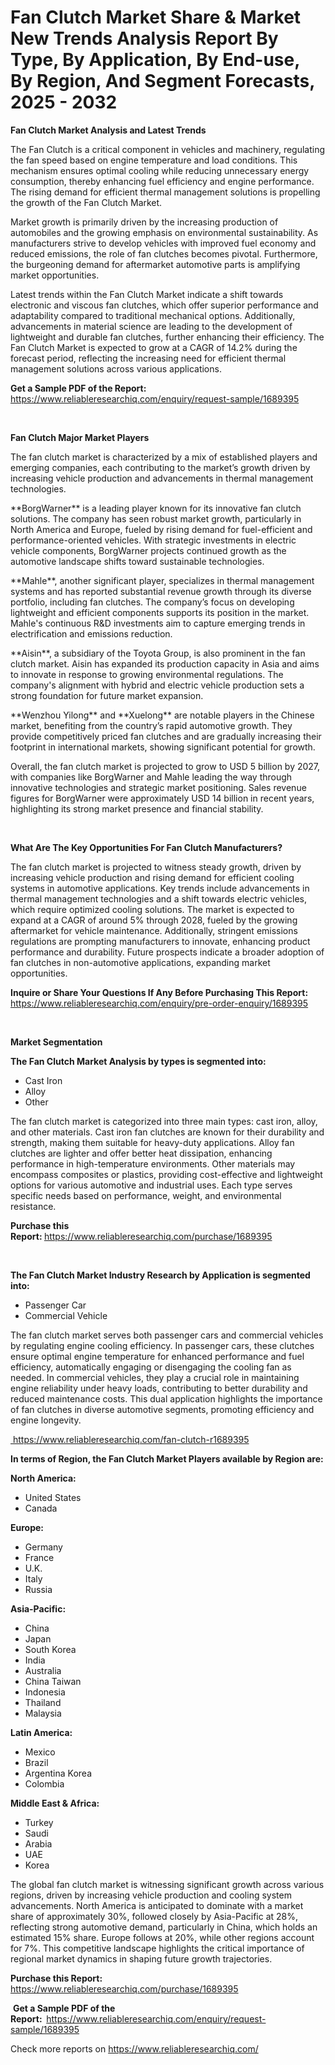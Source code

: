 <p><h1>Fan Clutch Market Share & Market New Trends Analysis Report By Type, By Application, By End-use, By Region, And Segment Forecasts, 2025 - 2032</h1></p><p><strong>Fan Clutch Market Analysis and Latest Trends</strong></p>
<p><p>The Fan Clutch is a critical component in vehicles and machinery, regulating the fan speed based on engine temperature and load conditions. This mechanism ensures optimal cooling while reducing unnecessary energy consumption, thereby enhancing fuel efficiency and engine performance. The rising demand for efficient thermal management solutions is propelling the growth of the Fan Clutch Market.</p><p>Market growth is primarily driven by the increasing production of automobiles and the growing emphasis on environmental sustainability. As manufacturers strive to develop vehicles with improved fuel economy and reduced emissions, the role of fan clutches becomes pivotal. Furthermore, the burgeoning demand for aftermarket automotive parts is amplifying market opportunities.</p><p>Latest trends within the Fan Clutch Market indicate a shift towards electronic and viscous fan clutches, which offer superior performance and adaptability compared to traditional mechanical options. Additionally, advancements in material science are leading to the development of lightweight and durable fan clutches, further enhancing their efficiency. The Fan Clutch Market is expected to grow at a CAGR of 14.2% during the forecast period, reflecting the increasing need for efficient thermal management solutions across various applications.</p></p>
<p><strong>Get a Sample PDF of the Report:&nbsp;</strong> <a href="https://www.reliableresearchiq.com/enquiry/request-sample/1689395?utm_campaign=2117&utm_medium=2&utm_source=Github&utm_content=ia&utm_term=16022025&utm_id=fan-clutch">https://www.reliableresearchiq.com/enquiry/request-sample/1689395</a></p>
<p>&nbsp;</p>
<p><strong>Fan Clutch Major Market Players</strong></p>
<p><p>The fan clutch market is characterized by a mix of established players and emerging companies, each contributing to the market’s growth driven by increasing vehicle production and advancements in thermal management technologies.</p><p>**BorgWarner** is a leading player known for its innovative fan clutch solutions. The company has seen robust market growth, particularly in North America and Europe, fueled by rising demand for fuel-efficient and performance-oriented vehicles. With strategic investments in electric vehicle components, BorgWarner projects continued growth as the automotive landscape shifts toward sustainable technologies.</p><p>**Mahle**, another significant player, specializes in thermal management systems and has reported substantial revenue growth through its diverse portfolio, including fan clutches. The company’s focus on developing lightweight and efficient components supports its position in the market. Mahle's continuous R&D investments aim to capture emerging trends in electrification and emissions reduction.</p><p>**Aisin**, a subsidiary of the Toyota Group, is also prominent in the fan clutch market. Aisin has expanded its production capacity in Asia and aims to innovate in response to growing environmental regulations. The company's alignment with hybrid and electric vehicle production sets a strong foundation for future market expansion.</p><p>**Wenzhou Yilong** and **Xuelong** are notable players in the Chinese market, benefiting from the country’s rapid automotive growth. They provide competitively priced fan clutches and are gradually increasing their footprint in international markets, showing significant potential for growth.</p><p>Overall, the fan clutch market is projected to grow to USD 5 billion by 2027, with companies like BorgWarner and Mahle leading the way through innovative technologies and strategic market positioning. Sales revenue figures for BorgWarner were approximately USD 14 billion in recent years, highlighting its strong market presence and financial stability.</p></p>
<p>&nbsp;</p>
<p><strong>What Are The Key Opportunities For Fan Clutch Manufacturers?</strong></p>
<p><p>The fan clutch market is projected to witness steady growth, driven by increasing vehicle production and rising demand for efficient cooling systems in automotive applications. Key trends include advancements in thermal management technologies and a shift towards electric vehicles, which require optimized cooling solutions. The market is expected to expand at a CAGR of around 5% through 2028, fueled by the growing aftermarket for vehicle maintenance. Additionally, stringent emissions regulations are prompting manufacturers to innovate, enhancing product performance and durability. Future prospects indicate a broader adoption of fan clutches in non-automotive applications, expanding market opportunities.</p></p>
<p><strong>Inquire or Share Your Questions If Any Before Purchasing This Report:</strong> <a href="https://www.reliableresearchiq.com/enquiry/pre-order-enquiry/1689395?utm_campaign=2117&utm_medium=2&utm_source=Github&utm_content=ia&utm_term=16022025&utm_id=fan-clutch">https://www.reliableresearchiq.com/enquiry/pre-order-enquiry/1689395</a></p>
<p>&nbsp;</p>
<p><strong>Market Segmentation</strong></p>
<p><strong>The Fan Clutch Market Analysis by types is segmented into:</strong></p>
<p><ul><li>Cast Iron</li><li>Alloy</li><li>Other</li></ul></p>
<p><p>The fan clutch market is categorized into three main types: cast iron, alloy, and other materials. Cast iron fan clutches are known for their durability and strength, making them suitable for heavy-duty applications. Alloy fan clutches are lighter and offer better heat dissipation, enhancing performance in high-temperature environments. Other materials may encompass composites or plastics, providing cost-effective and lightweight options for various automotive and industrial uses. Each type serves specific needs based on performance, weight, and environmental resistance.</p></p>
<p><strong>Purchase this Report:&nbsp;</strong><a href="https://www.reliableresearchiq.com/purchase/1689395?utm_campaign=2117&utm_medium=2&utm_source=Github&utm_content=ia&utm_term=16022025&utm_id=fan-clutch">https://www.reliableresearchiq.com/purchase/1689395</a></p>
<p>&nbsp;</p>
<p><strong>The Fan Clutch Market Industry Research by Application is segmented into:</strong></p>
<p><ul><li>Passenger Car</li><li>Commercial Vehicle</li></ul></p>
<p><p>The fan clutch market serves both passenger cars and commercial vehicles by regulating engine cooling efficiency. In passenger cars, these clutches ensure optimal engine temperature for enhanced performance and fuel efficiency, automatically engaging or disengaging the cooling fan as needed. In commercial vehicles, they play a crucial role in maintaining engine reliability under heavy loads, contributing to better durability and reduced maintenance costs. This dual application highlights the importance of fan clutches in diverse automotive segments, promoting efficiency and engine longevity.</p></p>
<p><a href="https://www.reliableresearchiq.com/fan-clutch-r1689395?utm_campaign=2117&utm_medium=2&utm_source=Github&utm_content=ia&utm_term=16022025&utm_id=fan-clutch">&nbsp;https://www.reliableresearchiq.com/fan-clutch-r1689395</a></p>
<p><strong>In terms of Region, the Fan Clutch Market Players available by Region are:</strong></p>
<p>
    <p> <strong> North America: </strong>
        <ul>
            <li>United States</li>
            <li>Canada</li>
        </ul>
        </p> 
    <p> <strong> Europe: </strong>
        <ul>
            <li>Germany</li>
            <li>France</li>
            <li>U.K.</li>
            <li>Italy</li>
            <li>Russia</li>
        </ul>
        </p> 
    <p> <strong> Asia-Pacific: </strong>
        <ul>
            <li>China</li>
            <li>Japan</li>
            <li>South Korea</li>
            <li>India</li>
            <li>Australia</li>
            <li>China Taiwan</li>
            <li>Indonesia</li>
            <li>Thailand</li>
            <li>Malaysia</li>
        </ul>
        </p> 
    <p> <strong> Latin America: </strong>
        <ul>
            <li>Mexico</li>
            <li>Brazil</li>
            <li>Argentina Korea</li>
            <li>Colombia</li>
        </ul>
        </p> 
    <p> <strong> Middle East & Africa: </strong>
        <ul>
            <li>Turkey</li>
            <li>Saudi</li>
            <li>Arabia</li>
            <li>UAE</li>
            <li>Korea</li>
        </ul>
    </p>
    </p>
<p><p>The global fan clutch market is witnessing significant growth across various regions, driven by increasing vehicle production and cooling system advancements. North America is anticipated to dominate with a market share of approximately 30%, followed closely by Asia-Pacific at 28%, reflecting strong automotive demand, particularly in China, which holds an estimated 15% share. Europe follows at 20%, while other regions account for 7%. This competitive landscape highlights the critical importance of regional market dynamics in shaping future growth trajectories.</p></p>
<p><strong>Purchase this Report: </strong><a href="https://www.reliableresearchiq.com/purchase/1689395?utm_campaign=2117&utm_medium=2&utm_source=Github&utm_content=ia&utm_term=16022025&utm_id=fan-clutch">https://www.reliableresearchiq.com/purchase/1689395</a></p>
<p>&nbsp;<strong>Get a Sample PDF of the Report:&nbsp;&nbsp;</strong><a href="https://www.reliableresearchiq.com/enquiry/request-sample/1689395?utm_campaign=2117&utm_medium=2&utm_source=Github&utm_content=ia&utm_term=16022025&utm_id=fan-clutch">https://www.reliableresearchiq.com/enquiry/request-sample/1689395</a></p>
<p><strong></strong></p>
<p>Check more reports on <a href="https://www.reliableresearchiq.com/?utm_campaign=2117&utm_medium=2&utm_source=Github&utm_content=ia&utm_term=16022025&utm_id=fan-clutch">https://www.reliableresearchiq.com/</a></p>